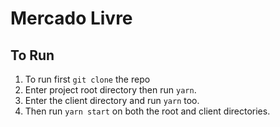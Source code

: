 # Mercado Livre

## To Run
1. To run first `git clone` the repo
2. Enter project root directory then run `yarn`.
3. Enter the client directory and run `yarn` too.
4. Then run `yarn start` on both the root and client directories.
